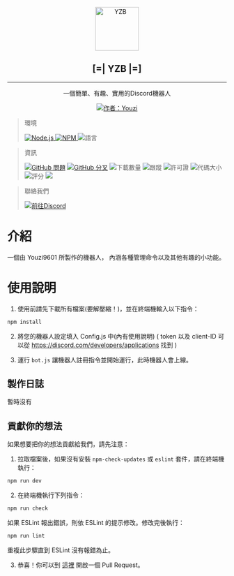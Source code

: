 <p align="center">
 <img width="100px" src="https://media.discordapp.net/attachments/941663439879802893/947385760183627786/YZB-5.png" align="center" alt="YZB" />
 
 <h2 align="center">[=|  YZB  |=]</h2>

---

 <p align="center"> 一個簡單、有趣、實用的Discord機器人 </p>
 <p align= "center">
 <a href="https://github.com/Youzi9601">
      <img alt="作者：Youzi" src="https://img.shields.io/badge/%E4%BD%9C%E8%80%85-Youzi-yellow?style=for-the-badge&logo=Github" />
    </a>
     <p align="center"> 
     </p>

>   <p>環境
>   </p>
>
>   <a href="https://nodejs.org/">
>    <img alt="Node.js" src="https://img.shields.io/badge/Node.js-v17.*-blue.svg?style=for-the-badge&logo=node.js" />
>
>   </a>
>   <a href="https://www.npmjs.com/">
>    <img alt="NPM" src="https://img.shields.io/badge/NPM-v16.0.0+-blue.svg?style=for-the-badge&logo=npm" />
>
>   </a>
>    <img alt="語言" src="https://img.shields.io/github/languages/top/Youzi9601/YZBot?logo=javascript&style=for-the-badge" />
>
>   </a>

<p align="center"> 
     </p>

>   <p>資訊
>   </p>
>
>  <a href="https://github.com/Youzi9601/YZBot/issues">
>    <img alt="GitHub 問題" src="https://img.shields.io/github/issues/Youzi9601/YZBot?style=for-the-badge&logo=github&label=%E5%95%8F%E9%A1%8C" /></a>
>   <a href="https://github.com/Youzi9601/YZBot">
>    <img alt="GitHub 分叉" src="https://img.shields.io/github/forks/Youzi9601/YZBot?style=for-the-badge&logo=github&label=%E5%88%86%E6%94%AF" /></a>
> <img src="https://img.shields.io/github/downloads/Youzi9601/YZBot/total?label=%E4%B8%8B%E8%BC%89%E6%95%B8%E9%87%8F&logo=github&style=for-the-badge" alt="下載數量"></a>
> <img src="https://img.shields.io/github/watchers/Youzi9601/YZBot?label=%E8%B7%9F%E8%B9%A4&logo=Github&style=for-the-badge" alt="跟蹤"></a>
> <img src="https://img.shields.io/github/license/Youzi9601/YZBot?label=%E8%A8%B1%E5%8F%AF%E8%AD%89&logo=Github&style=for-the-badge" alt="許可證"></a>
> <img src="https://img.shields.io/github/languages/code-size/Youzi9601/YZBot?label=%E4%BB%A3%E7%A2%BC%E5%A4%A7%E5%B0%8F&logo=github&style=for-the-badge" alt="代碼大小"></a>
> <img src="https://img.shields.io/github/stars/Youzi9601/YZBot?label=%E8%A9%95%E5%88%86&logo=Github&style=for-the-badge" alt="評分"></a>
> <img src="https://img.shields.io/circleci/build/github/Youzi9601/YZBot?label=%E6%9C%8D%E5%8B%99%E6%B8%AC%E8%A9%A6&logo=circleci&style=for-the-badge&token=2998169653316f89caa76cda45c0c8fff9a48983"></a>
>
>   </a>

<p align="center"> 
     </p>
     
> 
>   <p>聯絡我們
>   </p>
> 
>  <a href="https://discord.gg/Vq3F8DUNzf">
>    <img src="https://img.shields.io/discord/849809683085525032?style=for-the-badge&logo=discord&label=%E6%94%AF%E6%8F%B4%E4%BC%BA%E6%9C%8D%E5%99%A8" alt="前往Discord"></a>
>

# 介紹

一個由 Youzi9601 所製作的機器人，
內涵各種管理命令以及其他有趣的小功能。

# 使用說明

1. 使用前請先下載所有檔案(要解壓縮！)，並在終端機輸入以下指令：

```txt
npm install
```

2. 將您的機器人設定填入 Config.js 中(內有使用說明)
   ( token 以及 client-ID 可以從 <https://discord.com/developers/applications> 找到 )

3. 運行 `bot.js` 讓機器人註冊指令並開始運行，此時機器人會上線。

## 製作日誌

暫時沒有

## 貢獻你的想法

如果想要把你的想法貢獻給我們，請先注意：

1. 拉取檔案後，如果沒有安裝 `npm-check-updates` 或 `eslint` 套件，請在終端機執行：

```txt
npm run dev
```

2. 在終端機執行下列指令：

```txt
npm run check
```

如果 ESLint 報出錯誤，則依 ESLint 的提示修改。修改完後執行：

```txt
npm run lint
```

重複此步驟直到 ESLint 沒有報錯為止。

3. 恭喜！你可以到 [這裡](https://github.com/Youzi9601/YZBot/pulls) 開啟一個 Pull Request。
